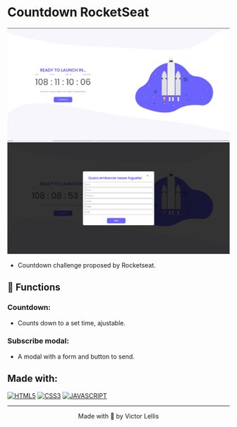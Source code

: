 # Countdown RocketSeat

<img src="images/index.jpg" alt="Countdown">
<img src="images/modal.jpg" alt="Modal">

- Countdown challenge proposed by Rocketseat.

## 🔧 Functions

### Countdown:
- Counts down to a set time, ajustable.

### Subscribe modal:
- A modal with a form and button to send.

## Made with:
[![HTML5](https://img.shields.io/badge/HTML5-E34F26?style=for-the-badge&logo=html5&logoColor=white)](https://developer.mozilla.org/pt-BR/docs/Web/HTML)
[![CSS3](https://img.shields.io/badge/CSS3-1572B6?style=for-the-badge&logo=css3&logoColor=white)](https://developer.mozilla.org/pt-BR/docs/Web/CSS)
[![JAVASCRIPT](https://img.shields.io/badge/JavaScript-F7DF1E?style=for-the-badge&logo=javascript&logoColor=black)](https://developer.mozilla.org/pt-BR/docs/Web/JavaScript)

---

<p align="center">Made with 💜 by Victor Lellis</p>